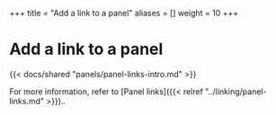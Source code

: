 +++
title = "Add a link to a panel"
aliases = []
weight = 10
+++

# Add a link to a panel

{{< docs/shared "panels/panel-links-intro.md" >}}

For more information, refer to [Panel links]({{< relref "../linking/panel-links.md" >}})..